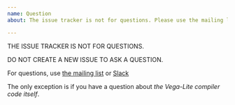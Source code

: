 ```yaml
---
name: Question
about: The issue tracker is not for questions. Please use the mailing list or slack.

---
```


THE ISSUE TRACKER IS NOT FOR QUESTIONS.

DO NOT CREATE A NEW ISSUE TO ASK A QUESTION.

For questions, use [the mailing list](https://bit.ly/vega-discuss) or [Slack](https://bit.ly/vega-slack)

The only exception is if you have a question about *the Vega-Lite compiler code itself*.
